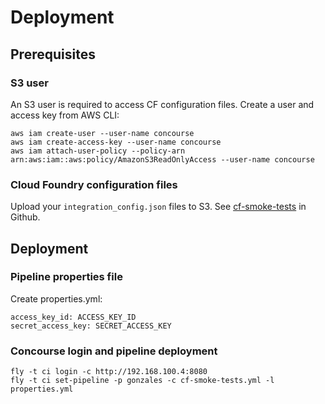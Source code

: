 # Deployment

## Prerequisites

### S3 user
An S3 user is required to access CF configuration files. Create a user and access key from AWS CLI:

    aws iam create-user --user-name concourse
    aws iam create-access-key --user-name concourse
    aws iam attach-user-policy --policy-arn arn:aws:iam::aws:policy/AmazonS3ReadOnlyAccess --user-name concourse

### Cloud Foundry configuration files
Upload your `integration_config.json` files to S3. See [cf-smoke-tests](https://github.com/cloudfoundry/cf-smoke-tests) in Github.


## Deployment

### Pipeline properties file
Create properties.yml:

    access_key_id: ACCESS_KEY_ID
    secret_access_key: SECRET_ACCESS_KEY

### Concourse login and pipeline deployment

    fly -t ci login -c http://192.168.100.4:8080
    fly -t ci set-pipeline -p gonzales -c cf-smoke-tests.yml -l properties.yml

